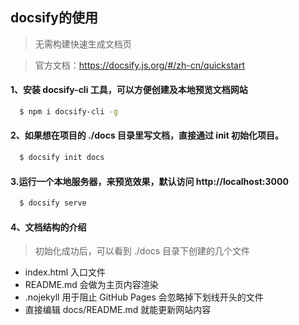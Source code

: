 ## docsify的使用

> 无需构建快速生成文档页

> 官方文档：https://docsify.js.org/#/zh-cn/quickstart

#### 1、安装 docsify-cli 工具，可以方便创建及本地预览文档网站
```sh
  $ npm i docsify-cli -g
```
#### 2、如果想在项目的 ./docs 目录里写文档，直接通过 init 初始化项目。

```sh
  $ docsify init docs
```
#### 3.运行一个本地服务器，来预览效果，默认访问 http://localhost:3000
```sh
  $ docsify serve
```
#### 4、文档结构的介绍
> 初始化成功后，可以看到 ./docs 目录下创建的几个文件
+ index.html 入口文件
+ README.md 会做为主页内容渲染
+ .nojekyll 用于阻止 GitHub Pages 会忽略掉下划线开头的文件
+ 直接编辑 docs/README.md 就能更新网站内容